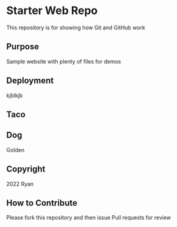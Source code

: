 # Starter Web Repo

This repository is for showing how Git and GitHub work

## Purpose

Sample website with plenty of files for demos

## Deployment
kjblkjb

## Taco

## Dog
Golden

## Copyright
2022 Ryan

## How to Contribute
Please fork this repository and then issue Pull requests for review